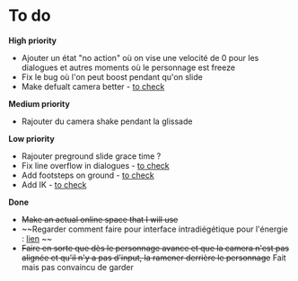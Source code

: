 # To do
**High priority**
- Ajouter un état "no action" où on vise une velocité de 0 pour les dialogues et autres moments où le personnage est freeze
- Fix le bug où l'on peut boost pendant qu'on slide
- Make defualt camera better - [to check](https://www.youtube.com/watch?v=C7307qRmlMI)

**Medium priority**
- Rajouter du camera shake pendant la glissade

**Low priority**
- Rajouter preground slide grace time ?
- Fix line overflow in dialogues - [to check](https://www.youtube.com/watch?v=jTPOCglHejE)
- Add footsteps on ground - [to check](https://justynadorsz.com/unity-vfx-footprints)
- Add IK - [to check](https://www.youtube.com/watch?v=rGB1ipH6DrM)

**Done**
- ~~Make an actual online space that I will use~~
- ~~Regarder comment faire pour interface intradiégétique pour l'énergie : [lien](https://www.reddit.com/r/Unity3D/comments/6pixhk/how_to_build_the_hudui_on_the_player_like_in/) ~~
- ~~Faire en sorte que dès le personnage avance et que la camera n'est pas alignée et qu'il n'y a pas d'input, la ramener derrière le personnage~~ Fait mais pas convaincu de garder
